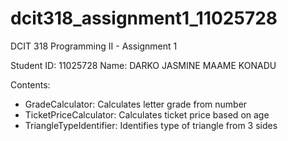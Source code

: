 # dcit318_assignment1_11025728
DCIT 318 Programming II - Assignment 1

Student ID: 11025728
Name: DARKO JASMINE MAAME KONADU

Contents:
- GradeCalculator: Calculates letter grade from number
- TicketPriceCalculator: Calculates ticket price based on age
- TriangleTypeIdentifier: Identifies type of triangle from 3 sides
